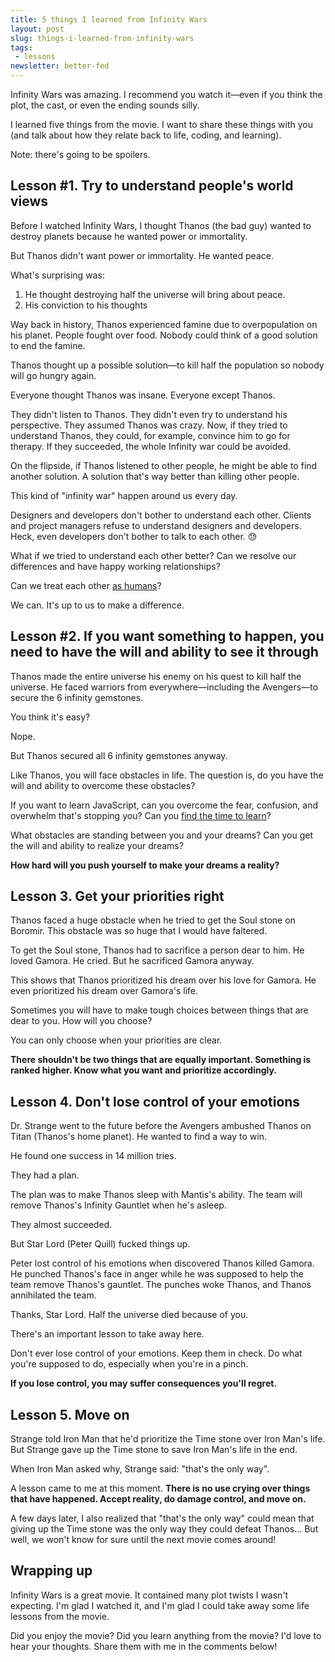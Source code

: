 ```yaml
---
title: 5 things I learned from Infinity Wars
layout: post
slug: things-i-learned-from-infinity-wars
tags:
 - lessons
newsletter: better-fed
---
```


Infinity Wars was amazing. I recommend you watch it—even if you think the plot, the cast, or even the ending sounds silly.

I learned five things from the movie. I want to share these things with you (and talk about how they relate back to life, coding, and learning).

Note: there's going to be spoilers.

<!--more-->

## Lesson #1. Try to understand people's world views

Before I watched Infinity Wars, I thought Thanos (the bad guy) wanted to destroy planets because he wanted power or immortality.

But Thanos didn't want power or immortality. He wanted peace.

What's surprising was:

1. He thought destroying half the universe will bring about peace.
2. His conviction to his thoughts

Way back in history, Thanos experienced famine due to overpopulation on his planet. People fought over food. Nobody could think of a good solution to end the famine.

Thanos thought up a possible solution—to kill half the population so nobody will go hungry again.

Everyone thought Thanos was insane. Everyone except Thanos.

They didn't listen to Thanos. They didn't even try to understand his perspective. They assumed Thanos was crazy. Now, if they tried to understand Thanos, they could, for example, convince him to go for therapy. If they succeeded, the whole Infinity war could be avoided.

On the flipside, if Thanos listened to other people, he might be able to find another solution. A solution that's way better than killing other people.

This kind of "infinity war" happen around us every day.

Designers and developers don't bother to understand each other. Clients and project managers refuse to understand designers and developers. Heck, even developers don't bother to talk to each other. 😓

What if we tried to understand each other better? Can we resolve our differences and have happy working relationships?

Can we treat each other [as humans](https://youtu.be/XnDGJrvEzJg)?

We can. It's up to us to make a difference.

## Lesson #2. If you want something to happen, you need to have the will and ability to see it through

Thanos made the entire universe his enemy on his quest to kill half the universe. He faced warriors from everywhere—including the Avengers—to secure the 6 infinity gemstones.

You think it's easy?

Nope.

But Thanos secured all 6 infinity gemstones anyway.

Like Thanos, you will face obstacles in life. The question is, do you have the will and ability to overcome these obstacles?

If you want to learn JavaScript, can you overcome the fear, confusion, and overwhelm that's stopping you? Can you [find the time to learn](/blog/finding-time-to-learn)?

What obstacles are standing between you and your dreams? Can you get the will and ability to realize your dreams?

**How hard will you push yourself to make your dreams a reality?**

## Lesson 3. Get your priorities right

Thanos faced a huge obstacle when he tried to get the Soul stone on Boromir. This obstacle was so huge that I would have faltered.

To get the Soul stone, Thanos had to sacrifice a person dear to him. He loved Gamora. He cried. But he sacrificed Gamora anyway.

This shows that Thanos prioritized his dream over his love for Gamora. He even prioritized his dream over Gamora's life.

Sometimes you will have to make tough choices between things that are dear to you. How will you choose?

You can only choose when your priorities are clear.

**There shouldn't be two things that are equally important. Something is ranked higher. Know what you want and prioritize accordingly.**

## Lesson 4. Don't lose control of your emotions

Dr. Strange went to the future before the Avengers ambushed Thanos on Titan (Thanos's home planet). He wanted to find a way to win.

He found one success in 14 million tries.

They had a plan.

The plan was to make Thanos sleep with Mantis's ability. The team will remove Thanos's Infinity Gauntlet when he's asleep.

They almost succeeded.

But Star Lord (Peter Quill) fucked things up.

Peter lost control of his emotions when discovered Thanos killed Gamora. He punched Thanos's face in anger while he was supposed to help the team remove Thanos's gauntlet. The punches woke Thanos, and Thanos annihilated the team.

Thanks, Star Lord. Half the universe died because of you.

There's an important lesson to take away here.

Don't ever lose control of your emotions. Keep them in check. Do what you're supposed to do, especially when you're in a pinch.

**If you lose control, you may suffer consequences you'll regret.**

## Lesson 5. Move on

Strange told Iron Man that he'd prioritize the Time stone over Iron Man's life. But Strange gave up the Time stone to save Iron Man's life in the end.

When Iron Man asked why, Strange said: "that's the only way".

A lesson came to me at this moment. **There is no use crying over things that have happened. Accept reality, do damage control, and move on.**

A few days later, I also realized that "that's the only way" could mean that giving up the Time stone was the only way they could defeat Thanos... But well, we won't know for sure until the next movie comes around!

## Wrapping up

Infinity Wars is a great movie. It contained many plot twists I wasn't expecting. I'm glad I watched it, and I'm glad I could take away some life lessons from the movie.

Did you enjoy the movie? Did you learn anything from the movie? I'd love to hear your thoughts. Share them with me in the comments below!
